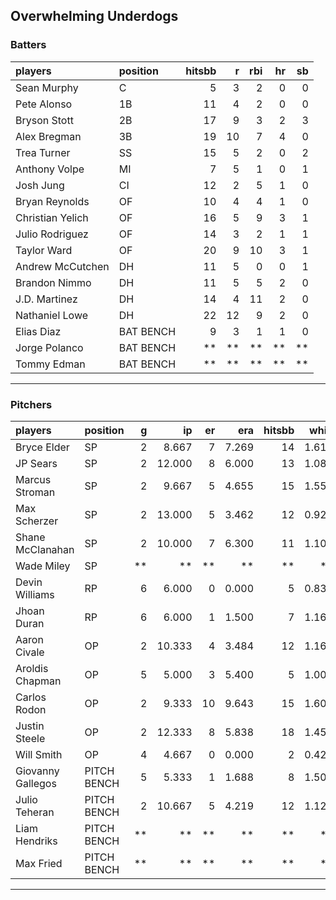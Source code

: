 ## Overwhelming Underdogs

### Batters

 
|players          |position  | hitsbb|  r| rbi| hr| sb| 
|:----------------|:---------|------:|--:|---:|--:|--:| 
|Sean Murphy      |C         |      5|  3|   2|  0|  0| 
|Pete Alonso      |1B        |     11|  4|   2|  0|  0| 
|Bryson Stott     |2B        |     17|  9|   3|  2|  3| 
|Alex Bregman     |3B        |     19| 10|   7|  4|  0| 
|Trea Turner      |SS        |     15|  5|   2|  0|  2| 
|Anthony Volpe    |MI        |      7|  5|   1|  0|  1| 
|Josh Jung        |CI        |     12|  2|   5|  1|  0| 
|Bryan Reynolds   |OF        |     10|  4|   4|  1|  0| 
|Christian Yelich |OF        |     16|  5|   9|  3|  1| 
|Julio Rodriguez  |OF        |     14|  3|   2|  1|  1| 
|Taylor Ward      |OF        |     20|  9|  10|  3|  1| 
|Andrew McCutchen |DH        |     11|  5|   0|  0|  1| 
|Brandon Nimmo    |DH        |     11|  5|   5|  2|  0| 
|J.D. Martinez    |DH        |     14|  4|  11|  2|  0| 
|Nathaniel Lowe   |DH        |     22| 12|   9|  2|  0| 
|Elias Diaz       |BAT BENCH |      9|  3|   1|  1|  0| 
|Jorge Polanco    |BAT BENCH |     **| **|  **| **| **| 
|Tommy Edman      |BAT BENCH |     **| **|  **| **| **| 

* * *

### Pitchers

 
|players           |position    |  g|     ip| er|   era| hitsbb|  whip| so|  w| sv| 
|:-----------------|:-----------|--:|------:|--:|-----:|------:|-----:|--:|--:|--:| 
|Bryce Elder       |SP          |  2|  8.667|  7| 7.269|     14| 1.615|  6|  0|  0| 
|JP Sears          |SP          |  2| 12.000|  8| 6.000|     13| 1.083|  8|  0|  0| 
|Marcus Stroman    |SP          |  2|  9.667|  5| 4.655|     15| 1.552|  7|  1|  0| 
|Max Scherzer      |SP          |  2| 13.000|  5| 3.462|     12| 0.923| 13|  0|  0| 
|Shane McClanahan  |SP          |  2| 10.000|  7| 6.300|     11| 1.100| 11|  0|  0| 
|Wade Miley        |SP          | **|     **| **|    **|     **|    **| **| **| **| 
|Devin Williams    |RP          |  6|  6.000|  0| 0.000|      5| 0.833| 12|  1|  5| 
|Jhoan Duran       |RP          |  6|  6.000|  1| 1.500|      7| 1.167|  9|  0|  5| 
|Aaron Civale      |OP          |  2| 10.333|  4| 3.484|     12| 1.161|  5|  0|  0| 
|Aroldis Chapman   |OP          |  5|  5.000|  3| 5.400|      5| 1.000| 10|  1|  1| 
|Carlos Rodon      |OP          |  2|  9.333| 10| 9.643|     15| 1.607|  9|  0|  0| 
|Justin Steele     |OP          |  2| 12.333|  8| 5.838|     18| 1.459| 15|  1|  0| 
|Will Smith        |OP          |  4|  4.667|  0| 0.000|      2| 0.429|  3|  0|  2| 
|Giovanny Gallegos |PITCH BENCH |  5|  5.333|  1| 1.688|      8| 1.500|  5|  1|  0| 
|Julio Teheran     |PITCH BENCH |  2| 10.667|  5| 4.219|     12| 1.125|  8|  0|  0| 
|Liam Hendriks     |PITCH BENCH | **|     **| **|    **|     **|    **| **| **| **| 
|Max Fried         |PITCH BENCH | **|     **| **|    **|     **|    **| **| **| **| 


* * *


